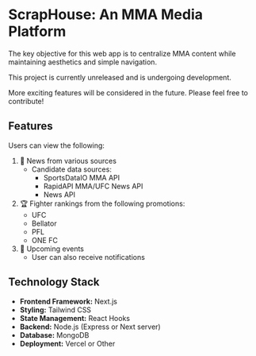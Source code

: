 # ScrapHouse: An MMA Media Platform
The key objective for this web app is to centralize MMA content while maintaining aesthetics and simple navigation.  

This project is currently unreleased and is undergoing development. 
  
More exciting features will be considered in the future. Please feel free to contribute!

## Features
Users can view the following:
1. 📰 News from various sources
    - Candidate data sources:  
        - SportsDataIO MMA API
        - RapidAPI MMA/UFC News API
        - News API
2. 🏆 Fighter rankings from the following promotions:
    - UFC
    - Bellator
    - PFL
    - ONE FC
3. 📅 Upcoming events
    - User can also receive notifications


## Technology Stack

- **Frontend Framework:** Next.js
- **Styling:** Tailwind CSS
- **State Management:** React Hooks
- **Backend:** Node.js (Express or Next server)
- **Database:** MongoDB
- **Deployment:** Vercel or Other